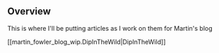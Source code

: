 
## Overview
This is where I'll be putting articles as I work on them for Martin's blog

[[martin_fowler_blog_wip.DipInTheWild|DipInTheWild]]
